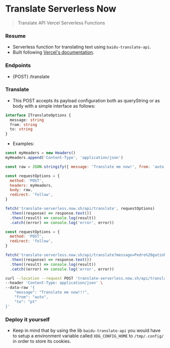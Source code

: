 # Translate Serverless Now

> Translate API Vercel Serverless Functions

### Resume

- Serverless function for translating text using `baidu-translate-api`.
- Built following [Vercel's documentation](https://vercel.com/docs/v2/serverless-functions/supported-languages#using-typescript).

### Endpoints

- {POST} /translate

### Translate

- This POST accepts its payload configuration both as queryString or as body with a simple interface as follows:

```ts
interface ITranslateOptions {
  message: string
  from: string
  to: string
}
```

- Examples:

```js
const myHeaders = new Headers()
myHeaders.append('Content-Type', 'application/json')

const raw = JSON.stringify({ message: 'Translate me now!', from: 'auto', to: 'pt' })

const requestOptions = {
  method: 'POST',
  headers: myHeaders,
  body: raw,
  redirect: 'follow',
}

fetch('translate-serverless.now.sh/api/translate', requestOptions)
  .then((response) => response.text())
  .then((result) => console.log(result))
  .catch((error) => console.log('error', error))
```

```js
const requestOptions = {
  method: 'POST',
  redirect: 'follow',
}

fetch('translate-serverless.now.sh/api/translate?message=Pedro%20gatinho&from=pt&to=en', requestOptions)
  .then((response) => response.text())
  .then((result) => console.log(result))
  .catch((error) => console.log('error', error))
```

```sh
curl --location --request POST 'translate-serverless.now.sh/api/translate' \
--header 'Content-Type: application/json' \
--data-raw '{
	"message": "Translate me now!!!",
    "from": "auto",
    "to": "pt"
}'
```

### Deploy it yourself

- Keep in mind that by using the lib `baidu-translate-api` you would have to setup a environment variable called `XDG_CONFIG_HOME` to `/tmp/.config/` in order to store its cookies.
